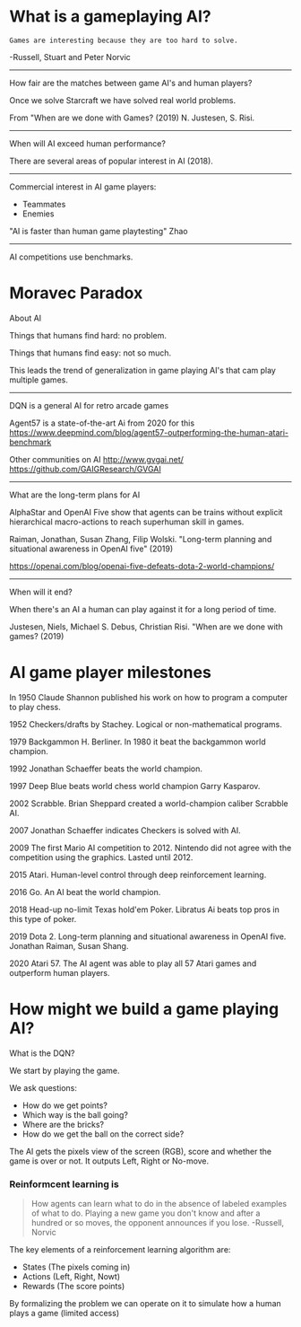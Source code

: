 # What is a gameplaying AI?
`Games are interesting because they are too hard to solve.`

-Russell, Stuart and Peter Norvic

---
How fair are the matches between game AI's and human players?

Once we solve Starcraft we have solved real world problems.

From "When are we done with Games? (2019) N. Justesen, S. Risi.

---
When will AI exceed human performance?

There are several areas of popular interest in AI (2018).

---
Commercial interest in AI game players:
* Teammates
* Enemies

"AI is faster than human game playtesting"
Zhao

---
AI competitions use benchmarks.

# Moravec Paradox
About AI

Things that humans find hard: no problem.

Things that humans find easy: not so much.

This leads the trend of generalization in game playing AI's that cam play multiple games.

---
DQN is a general AI for retro arcade games

Agent57 is a state-of-the-art Ai from 2020 for this
https://www.deepmind.com/blog/agent57-outperforming-the-human-atari-benchmark

Other communities on AI
http://www.gvgai.net/
https://github.com/GAIGResearch/GVGAI

---
What are the long-term plans for AI

AlphaStar and OpenAI Five show that agents can be trains without explicit hierarchical macro-actions to reach superhuman skill in games.

Raiman, Jonathan, Susan Zhang, Filip Wolski. "Long-term planning and situational awareness in OpenAI five" (2019)

https://openai.com/blog/openai-five-defeats-dota-2-world-champions/

---
When will it end?

When there's an AI a human can play against it for a long period of time.

Justesen, Niels, Michael S. Debus, Christian Risi. "When are we done with games? (2019)

# AI game player milestones
In 1950 Claude Shannon published his work on how to program a computer to play chess.

1952 Checkers/drafts by Stachey. Logical or non-mathematical programs.

1979 Backgammon H. Berliner. In 1980 it beat the backgammon world champion.

1992 Jonathan Schaeffer beats the world champion.

1997 Deep Blue beats world chess world champion Garry Kasparov.

2002 Scrabble. Brian Sheppard created a world-champion caliber Scrabble AI.

2007 Jonathan Schaeffer indicates Checkers is solved with AI.

2009 The first Mario AI competition to 2012. Nintendo did not agree with the competition using the graphics. Lasted until 2012.

2015 Atari. Human-level control through deep reinforcement learning.

2016 Go. An AI beat the world champion.

2018 Head-up no-limit Texas hold'em Poker. Libratus Ai beats top pros in this type of poker.

2019 Dota 2. Long-term planning and situational awareness in OpenAI five. Jonathan Raiman, Susan Shang.

2020 Atari 57. The AI agent was able to play all 57 Atari games and outperform human players.

# How might we build a game playing AI?

What is the DQN?

We start by playing the game.

We ask questions:
* How do we get points?
* Which way is the ball going?
* Where are the bricks?
* How do we get the ball on the correct side?

The AI gets the pixels view of the screen (RGB), score and whether the game is over or not. It outputs Left, Right or No-move.

### Reinformcent learning is
> How agents can learn what to do in the absence of labeled examples of what to do.
> Playing a new game you don't know and after a hundred or so moves, the opponent announces if you lose.
-Russell, Norvic

The key elements of a reinforcement learning algorithm are:
* States (The pixels coming in)
* Actions (Left, Right, Nowt)
* Rewards (The score points)

By formalizing the problem we can operate on it to simulate how a human plays a game (limited access)
